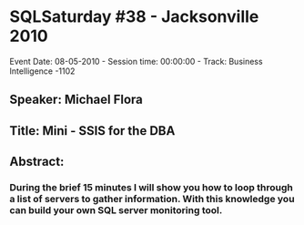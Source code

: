 # SQLSaturday #38 - Jacksonville 2010
Event Date: 08-05-2010 - Session time: 00:00:00 - Track: Business Intelligence -1102
## Speaker: Michael Flora
## Title: Mini - SSIS for the DBA
## Abstract:
### During the brief 15 minutes I will show you how to loop through a list of servers to gather information.  With this knowledge you can build your own SQL server monitoring tool.
